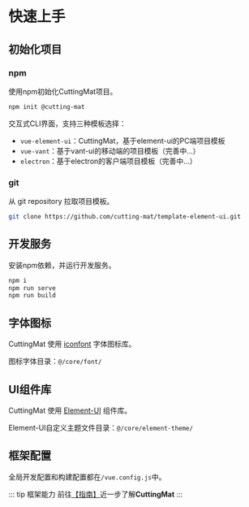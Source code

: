 # 快速上手

## 初始化项目

### npm

使用npm初始化CuttingMat项目。

``` bash
npm init @cutting-mat
```

交互式CLI界面，支持三种模板选择：

- `vue-element-ui`：CuttingMat，基于element-ui的PC端项目模板
- `vue-vant`：基于vant-ui的移动端的项目模板（完善中...）
- `electron`：基于electron的客户端项目模板（完善中...）

### git

从 git repository 拉取项目模板。

``` bash
git clone https://github.com/cutting-mat/template-element-ui.git
```

## 开发服务

安装npm依赖，并运行开发服务。

``` bash
npm i
npm run serve
npm run build
```

## 字体图标

CuttingMat 使用 [iconfont](https://www.iconfont.cn/) 字体图标库。

图标字体目录：`@/core/font/`

## UI组件库

CuttingMat 使用 [Element-UI](https://element.eleme.cn/#/zh-CN/component/changelog) 组件库。

Element-UI自定义主题文件目录：`@/core/element-theme/`

## 框架配置

全局开发配置和构建配置都在`/vue.config.js`中。

::: tip 框架能力
前往[【指南】](/guide/framework-core)近一步了解**CuttingMat**
:::
